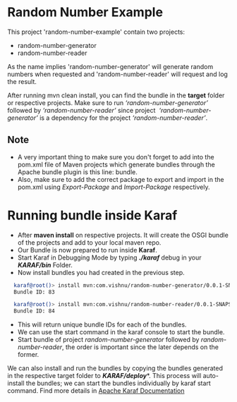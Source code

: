 # Random Number Example

This project 'random-number-example' contain two projects: 
- random-number-generator
- random-number-reader

As the name implies 'random-number-generator' will generate random numbers when requested and 'random-number-reader' will request and log the result.

After running mvn clean install, you can find the bundle in the **target** folder or respective projects. Make sure to run _‘random-number-generator’_ followed by _‘random-number-reader’_ since project  _‘random-number-generator’_ is a dependency for the project _‘random-number-reader’_.

## Note

- A very important thing to make sure you don't forget to add into the pom.xml file of Maven projects which generate bundles through the Apache bundle plugin is this line: <packaging>bundle</packaging>.
- Also, make sure to add the correct package to export and import in the pom.xml using _Export-Package_ and _Import-Package_ respectively.

# Running bundle inside Karaf
- After **maven install** on respective projects. It will create the OSGI bundle of the projects and add to your local maven repo.
- Our Bundle is now prepared to run inside **Karaf**.
- Start Karaf in Debugging Mode by typing ***./karaf*** debug in your ***KARAF/bin*** Folder.
- Now install bundles you had created in the previous step.
```sh
  karaf@root()> install mvn:com.vishnu/random-number-generator/0.0.1-SNAPSHOT
  Bundle ID: 83
```
```sh
  karaf@root()> install mvn:com.vishnu/random-number-reader/0.0.1-SNAPSHOT
  Bundle ID: 84
 ```
- This will return unique bundle IDs for each of the bundles.
- We can use the start command in the karaf console to start the bundle.
- Start bundle of project _random-number-generator_ followed by _random-number-reader_, the order is important since the later depends on the former.

We can also install and run the bundles by copying the bundles generated in the respective target folder to ***KARAF/deploy****. This process will auto-install the bundles; we can start the bundles individually by karaf start command. 
Find more details in [Apache Karaf Documentation](http://karaf.apache.org/manual/latest/)
